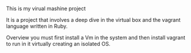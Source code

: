 This is my virual mashine project

It is a project that involves a deep dive in the virtual box and the vagrant language written in Ruby.

Overview
you must first install a Vm in the system and then install vagrant to run in it virtually creating an isolated OS.
